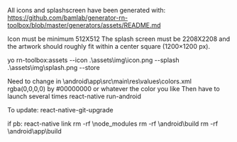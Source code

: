 
All icons and splashscreen have been generated with: https://github.com/bamlab/generator-rn-toolbox/blob/master/generators/assets/README.md

Icon must be minimum 512X512
The splash screen must be 2208X2208 and the artwork should roughly fit within a center square (1200×1200 px).

yo rn-toolbox:assets --icon .\assets\img\icon.png --splash .\assets\img\splash.png --store

Need to change in \android\app\src\main\res\values\colors.xml rgba(0,0,0,0) by #00000000 or whatever the color you like
Then have to launch several times react-native run-android

To update: react-native-git-upgrade

if pb:
react-native link
rm -rf \node_modules
rm -rf \android\build
rm -rf \android\app\build

